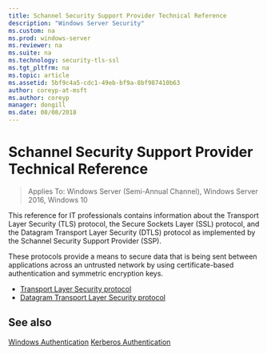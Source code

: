 ```yaml
---
title: Schannel Security Support Provider Technical Reference
description: "Windows Server Security"
ms.custom: na
ms.prod: windows-server
ms.reviewer: na
ms.suite: na
ms.technology: security-tls-ssl
ms.tgt_pltfrm: na
ms.topic: article
ms.assetid: 5bf9c4a5-cdc1-49eb-bf9a-8bf987410b63
author: coreyp-at-msft
ms.author: coreyp
manager: dongill
ms.date: 08/08/2018
---
```

# Schannel Security Support Provider Technical Reference

>Applies To: Windows Server (Semi-Annual Channel), Windows Server 2016, Windows 10

This reference for IT professionals contains information about the Transport Layer Security (TLS) protocol, the Secure Sockets Layer (SSL) protocol, and the Datagram Transport Layer Security (DTLS) protocol as implemented by the Schannel Security Support Provider (SSP).

These protocols provide a means to secure data that is being sent between applications across an untrusted network by using certificate-based authentication and symmetric encryption keys.

- [Transport Layer Security protocol](transport-layer-security-protocol.md)
- [Datagram Transport Layer Security protocol](datagram-transport-layer-security-protocol.md)

## See also
[Windows Authentication](../windows-authentication/windows-authentication-overview.md)
[Kerberos Authentication](../kerberos/kerberos-authentication-overview.md)


